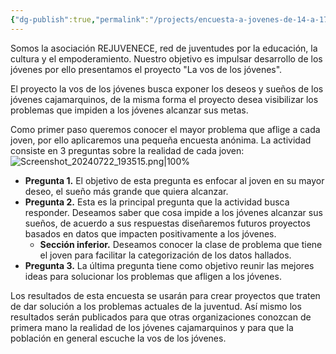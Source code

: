```yaml
---
{"dg-publish":true,"permalink":"/projects/encuesta-a-jovenes-de-14-a-17-anos-proyecto-la-vos-de-los-jovenes/","created":"2024-08-20T22:06","updated":"2024-08-20T22:33"}
---
```


Somos la asociación REJUVENECE, red de juventudes por la educación, la cultura y el empoderamiento. Nuestro objetivo es impulsar desarrollo de los jóvenes por ello presentamos el proyecto "La vos de los jóvenes".

El proyecto la vos de los jóvenes busca exponer los deseos y sueños de los jóvenes cajamarquinos, de la misma forma el proyecto desea visibilizar los problemas que impiden a los jóvenes alcanzar sus metas. 

Como primer paso queremos conocer el mayor problema que aflige a cada joven, por ello aplicaremos una pequeña encuesta anónima. La actividad consiste en 3 preguntas sobre la realidad de cada joven:
![Screenshot_20240722_193515.png|100%](/img/user/Engine/Attachments/Screenshot_20240722_193515.png)
- **Pregunta 1.** El objetivo de esta pregunta es enfocar al joven en su mayor deseo, el sueño más grande que quiera alcanzar.
- **Pregunta 2.** Esta es la principal pregunta que la actividad busca responder. Deseamos saber que cosa impide a los jóvenes alcanzar sus sueños, de acuerdo a sus respuestas diseñaremos futuros proyectos basados en datos que impacten positivamente a los jóvenes.
   - **Sección inferior.** Deseamos conocer la clase de problema que tiene el joven para facilitar la categorización de los datos hallados.
- **Pregunta 3.** La última pregunta tiene como objetivo reunir las mejores ideas para solucionar los problemas que afligen a los jóvenes.

Los resultados de esta encuesta se usarán para crear proyectos que traten de dar solución a los problemas actuales de la juventud. Así mismo los resultados serán publicados para que otras organizaciones conozcan de primera mano la realidad de los jóvenes cajamarquinos y para que la población en general escuche la vos de los jóvenes.